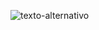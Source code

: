 ![texto-alternativo](https://www.google.com/url?sa=i&url=https%3A%2F%2Fgifdb.com%2Fnaruto&psig=AOvVaw3Y8HuJ5KKoKE9zO0w5fSR1&ust=1687607005752000&source=images&cd=vfe&ved=0CBEQjRxqFwoTCJC2q5Ko2f8CFQAAAAAdAAAAABAE)
